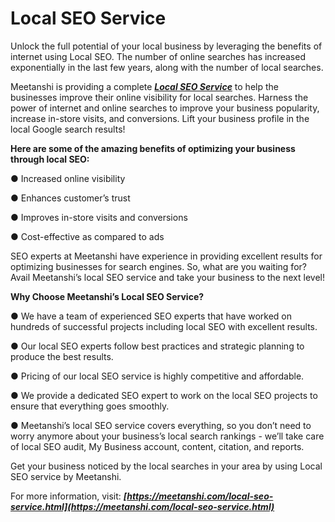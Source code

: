 # Local SEO Service
Unlock the full potential of your local business by leveraging the benefits of internet using Local SEO. The number of online searches has increased exponentially in the last few years, along with the number of local searches.

Meetanshi is providing a complete [***Local SEO Service***](https://meetanshi.com/local-seo-service.html) to help the businesses improve their online visibility for local searches. Harness the power of internet and online searches to improve your business popularity, increase in-store visits, and conversions. Lift your business profile in the local Google search results!

**Here are some of the amazing benefits of optimizing your business through local SEO:**

●  Increased online visibility

● Enhances customer’s trust

● Improves in-store visits and conversions

● Cost-effective as compared to ads

SEO experts at Meetanshi have experience in providing excellent results for optimizing businesses for search engines. So, what are you waiting for? Avail Meetanshi’s local SEO service and take your business to the next level!

**Why Choose Meetanshi’s Local SEO Service?**

● We have a team of experienced SEO experts that have worked on hundreds of successful projects including local SEO with excellent results.

● Our local SEO experts follow best practices and strategic planning to produce the best results.

● Pricing of our local SEO service is highly competitive and affordable.

● We provide a dedicated SEO expert to work on the local SEO projects to ensure that everything goes smoothly.

● Meetanshi’s local SEO service covers everything, so you don’t need to worry anymore about your business’s local search rankings - we’ll take care of local SEO audit, My Business account, content, citation, and reports.

Get your business noticed by the local searches in your area by using Local SEO service by Meetanshi. 

For more information, visit: ***[https://meetanshi.com/local-seo-service.html](https://meetanshi.com/local-seo-service.html)***
